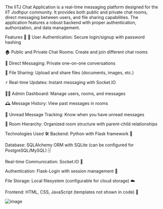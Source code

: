 The IITJ Chat Application is a real-time messaging platform designed for the IIT Jodhpur community. It provides both public and private chat rooms, direct messaging between users, and file sharing capabilities. The application features a robust backend with proper authentication, authorization, and data management.

Features 🌟
🔐 User Authentication: Secure login/signup with password hashing

🏠 Public and Private Chat Rooms: Create and join different chat rooms

💬 Direct Messaging: Private one-on-one conversations

📁 File Sharing: Upload and share files (documents, images, etc.)

⚡ Real-time Updates: Instant messaging with Socket.IO

👨‍💼 Admin Dashboard: Manage users, rooms, and messages

🕰️ Message History: View past messages in rooms

🔔 Unread Message Tracking: Know when you have unread messages

🌳 Room Hierarchy: Organized room structure with parent-child relationships

Technologies Used 🛠️
Backend: Python with Flask framework 🐍

Database: SQLAlchemy ORM with SQLite (can be configured for PostgreSQL/MySQL) 🗄️

Real-time Communication: Socket.IO 🔌

Authentication: Flask-Login with session management 🔑

File Storage: Local filesystem (configurable for cloud storage) ☁️

Frontend: HTML, CSS, JavaScript (templates not shown in code) 🎨

![image](https://github.com/user-attachments/assets/080922c6-d80d-4b50-b1e6-106c7655ea27)


